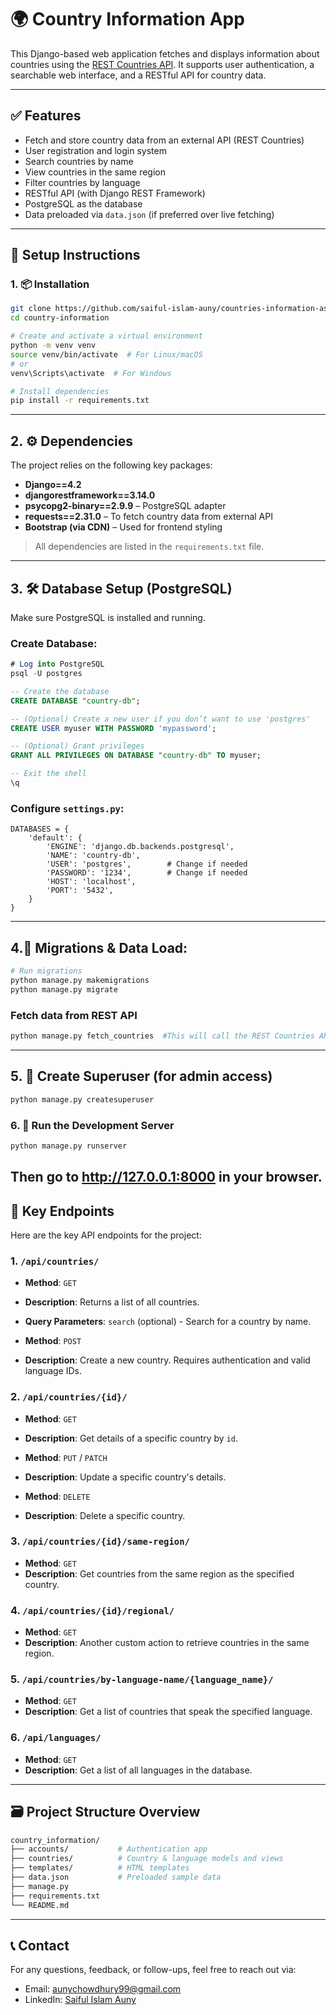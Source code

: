 # 🌍 Country Information App

This Django-based web application fetches and displays information about countries using the [REST Countries API](https://restcountries.com). It supports user authentication, a searchable web interface, and a RESTful API for country data.

---

## ✅ Features

- Fetch and store country data from an external API (REST Countries)
- User registration and login system
- Search countries by name
- View countries in the same region
- Filter countries by language
- RESTful API (with Django REST Framework)
- PostgreSQL as the database
- Data preloaded via `data.json` (if preferred over live fetching)

---

## 🚀 Setup Instructions

### 1. 📦 Installation

```bash
git clone https://github.com/saiful-islam-auny/countries-information-assignment-.git
cd country-information

# Create and activate a virtual environment
python -m venv venv
source venv/bin/activate  # For Linux/macOS
# or
venv\Scripts\activate  # For Windows

# Install dependencies
pip install -r requirements.txt
```

---

## 2. ⚙️ Dependencies

The project relies on the following key packages:

- **Django==4.2**
- **djangorestframework==3.14.0**
- **psycopg2-binary==2.9.9** – PostgreSQL adapter
- **requests==2.31.0** – To fetch country data from external API
- **Bootstrap (via CDN)** – Used for frontend styling

> All dependencies are listed in the `requirements.txt` file.

---

## 3. 🛠️ Database Setup (PostgreSQL)

Make sure PostgreSQL is installed and running.

### Create Database:

```sql
# Log into PostgreSQL
psql -U postgres

-- Create the database
CREATE DATABASE "country-db";

-- (Optional) Create a new user if you don’t want to use 'postgres'
CREATE USER myuser WITH PASSWORD 'mypassword';

-- (Optional) Grant privileges
GRANT ALL PRIVILEGES ON DATABASE "country-db" TO myuser;

-- Exit the shell
\q
```
### Configure `settings.py`:
```
DATABASES = {
    'default': {
        'ENGINE': 'django.db.backends.postgresql',
        'NAME': 'country-db',
        'USER': 'postgres',        # Change if needed
        'PASSWORD': '1234',        # Change if needed
        'HOST': 'localhost',
        'PORT': '5432',
    }
}
```

---

## 4.🧱 Migrations & Data Load:
```bash
# Run migrations
python manage.py makemigrations
python manage.py migrate
```
### Fetch data from REST API
```bash
python manage.py fetch_countries  #This will call the REST Countries API and populate the database with real-time data.
```

---

## 5. 👤 Create Superuser (for admin access)
```bash
python manage.py createsuperuser
```
### 6. 🚦 Run the Development Server
```bash
python manage.py runserver
```
Then go to http://127.0.0.1:8000 in your browser.
---

## 🔑 Key Endpoints

Here are the key API endpoints for the project:

### 1. `/api/countries/`
- **Method**: `GET`
- **Description**: Returns a list of all countries.
- **Query Parameters**: `search` (optional) - Search for a country by name.

- **Method**: `POST`
- **Description**: Create a new country. Requires authentication and valid language IDs.

### 2. `/api/countries/{id}/`
- **Method**: `GET`
- **Description**: Get details of a specific country by `id`.

- **Method**: `PUT` / `PATCH`
- **Description**: Update a specific country's details.

- **Method**: `DELETE`
- **Description**: Delete a specific country.

### 3. `/api/countries/{id}/same-region/`
- **Method**: `GET`
- **Description**: Get countries from the same region as the specified country.

### 4. `/api/countries/{id}/regional/`
- **Method**: `GET`
- **Description**: Another custom action to retrieve countries in the same region.

### 5. `/api/countries/by-language-name/{language_name}/`
- **Method**: `GET`
- **Description**: Get a list of countries that speak the specified language.

### 6. `/api/languages/`
- **Method**: `GET`
- **Description**: Get a list of all languages in the database.

---

## 🗃️ Project Structure Overview
```bash
country_information/
├── accounts/           # Authentication app
├── countries/          # Country & language models and views
├── templates/          # HTML templates
├── data.json           # Preloaded sample data
├── manage.py
├── requirements.txt
└── README.md
```
---

## 📞 Contact

For any questions, feedback, or follow-ups, feel free to reach out via:

- Email: [aunychowdhury99@gmail.com](mailto:aunychowdhury99@gmail.com)
- LinkedIn: [Saiful Islam Auny](https://www.linkedin.com/in/saiful-islam-auny/)
